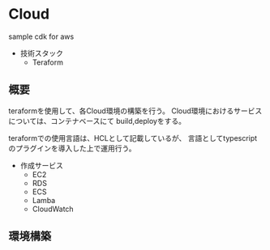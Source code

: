 # Cloud
sample cdk for aws

 - 技術スタック
    - Teraform

## 概要
teraformを使用して、各Cloud環境の構築を行う。
Cloud環境におけるサービスについては、コンテナベースにて
build,deployをする。

teraformでの使用言語は、HCLとして記載しているが、
言語としてtypescriptのプラグインを導入した上で運用行う。

 - 作成サービス
    - EC2
    - RDS
    - ECS
    - Lamba
    - CloudWatch

## 環境構築

